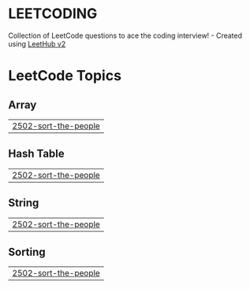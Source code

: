 # LEETCODING
Collection of LeetCode questions to ace the coding interview! - Created using [LeetHub v2](https://github.com/arunbhardwaj/LeetHub-2.0)

<!---LeetCode Topics Start-->
# LeetCode Topics
## Array
|  |
| ------- |
| [2502-sort-the-people](https://github.com/SPARSH1608/LEETCODING/tree/master/2502-sort-the-people) |
## Hash Table
|  |
| ------- |
| [2502-sort-the-people](https://github.com/SPARSH1608/LEETCODING/tree/master/2502-sort-the-people) |
## String
|  |
| ------- |
| [2502-sort-the-people](https://github.com/SPARSH1608/LEETCODING/tree/master/2502-sort-the-people) |
## Sorting
|  |
| ------- |
| [2502-sort-the-people](https://github.com/SPARSH1608/LEETCODING/tree/master/2502-sort-the-people) |
<!---LeetCode Topics End-->